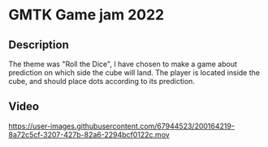 # GMTK Game jam 2022

## Description

The theme was "Roll the Dice", I have chosen to make a game about prediction on which side the cube will land. The player is located inside the cube,
and should place dots according to its prediction.

## Video

https://user-images.githubusercontent.com/67944523/200164219-8a72c5cf-3207-427b-82a6-2294bcf0122c.mov
